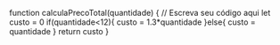 function calculaPrecoTotal(quantidade) {
  // Escreva seu código aqui
  let custo = 0
  if(quantidade<12){
    custo = 1.3*quantidade
  }else{
    custo = quantidade
  }
  return custo
}